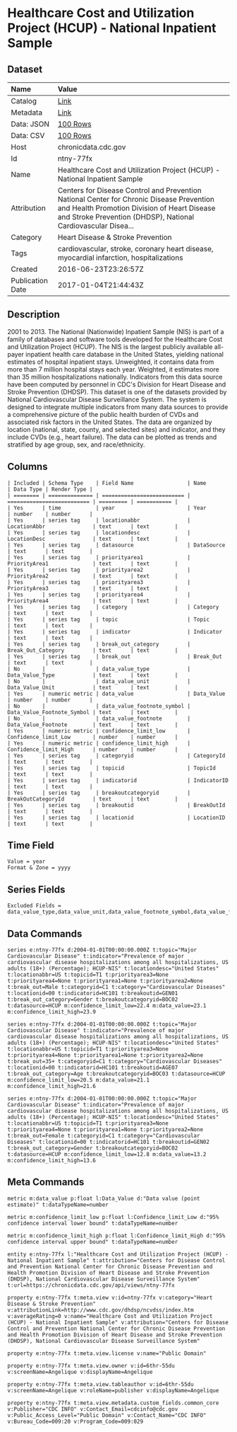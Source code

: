 # Healthcare Cost and Utilization Project (HCUP) - National Inpatient Sample

## Dataset

| Name | Value |
| :--- | :---- |
| Catalog | [Link](https://catalog.data.gov/dataset/healthcare-cost-and-utilization-project-hcup-national-inpatient-sample) |
| Metadata | [Link](https://chronicdata.cdc.gov/api/views/ntny-77fx) |
| Data: JSON | [100 Rows](https://chronicdata.cdc.gov/api/views/ntny-77fx/rows.json?max_rows=100) |
| Data: CSV | [100 Rows](https://chronicdata.cdc.gov/api/views/ntny-77fx/rows.csv?max_rows=100) |
| Host | chronicdata.cdc.gov |
| Id | ntny-77fx |
| Name | Healthcare Cost and Utilization Project (HCUP) - National Inpatient Sample |
| Attribution | Centers for Disease Control and Prevention National Center for Chronic Disease Prevention and Health Promotion Division of Heart Disease and Stroke Prevention (DHDSP), National Cardiovascular Disea... |
| Category | Heart Disease & Stroke Prevention |
| Tags | cardiovascular, stroke, coronary heart disease, myocardial infarction, hospitalizations |
| Created | 2016-06-23T23:26:57Z |
| Publication Date | 2017-01-04T21:44:43Z |

## Description

2001 to 2013.  The National (Nationwide) Inpatient Sample (NIS) is part of a family of databases and software tools developed for the Healthcare Cost and Utilization Project (HCUP). The NIS is the largest publicly available all-payer inpatient health care database in the United States, yielding national estimates of hospital inpatient stays. Unweighted, it contains data from more than 7 million hospital stays each year. Weighted, it estimates more than 35 million hospitalizations nationally. Indicators from this data source have been computed by personnel in CDC's Division for Heart Disease and Stroke Prevention (DHDSP). This dataset is one of the datasets provided by National Cardiovascular Disease Surveillance System. The system is designed to integrate multiple indicators from many data sources to provide a comprehensive picture of the public health burden of CVDs and associated risk factors in the United States. The data are organized by location (national, state, county, and selected sites) and indicator, and they include CVDs (e.g., heart failure). The data can be plotted as trends and stratified by age group, sex, and race/ethnicity.

## Columns

```ls
| Included | Schema Type    | Field Name                 | Name                       | Data Type | Render Type |
| ======== | ============== | ========================== | ========================== | ========= | =========== |
| Yes      | time           | year                       | Year                       | number    | number      |
| Yes      | series tag     | locationabbr               | LocationAbbr               | text      | text        |
| Yes      | series tag     | locationdesc               | LocationDesc               | text      | text        |
| Yes      | series tag     | datasource                 | DataSource                 | text      | text        |
| Yes      | series tag     | priorityarea1              | PriorityArea1              | text      | text        |
| Yes      | series tag     | priorityarea2              | PriorityArea2              | text      | text        |
| Yes      | series tag     | priorityarea3              | PriorityArea3              | text      | text        |
| Yes      | series tag     | priorityarea4              | PriorityArea4              | text      | text        |
| Yes      | series tag     | category                   | Category                   | text      | text        |
| Yes      | series tag     | topic                      | Topic                      | text      | text        |
| Yes      | series tag     | indicator                  | Indicator                  | text      | text        |
| Yes      | series tag     | break_out_category         | Break_Out_Category         | text      | text        |
| Yes      | series tag     | break_out                  | Break_Out                  | text      | text        |
| No       |                | data_value_type            | Data_Value_Type            | text      | text        |
| No       |                | data_value_unit            | Data_Value_Unit            | text      | text        |
| Yes      | numeric metric | data_value                 | Data_Value                 | number    | number      |
| No       |                | data_value_footnote_symbol | Data_Value_Footnote_Symbol | text      | text        |
| No       |                | data_value_footnote        | Data_Value_Footnote        | text      | text        |
| Yes      | numeric metric | confidence_limit_low       | Confidence_limit_Low       | number    | number      |
| Yes      | numeric metric | confidence_limit_high      | Confidence_limit_High      | number    | number      |
| Yes      | series tag     | categoryid                 | CategoryId                 | text      | text        |
| Yes      | series tag     | topicid                    | TopicId                    | text      | text        |
| Yes      | series tag     | indicatorid                | IndicatorID                | text      | text        |
| Yes      | series tag     | breakoutcategoryid         | BreakOutCategoryId         | text      | text        |
| Yes      | series tag     | breakoutid                 | BreakOutId                 | text      | text        |
| Yes      | series tag     | locationid                 | LocationID                 | text      | text        |
```

## Time Field

```ls
Value = year
Format & Zone = yyyy
```

## Series Fields

```ls
Excluded Fields = data_value_type,data_value_unit,data_value_footnote_symbol,data_value_footnote
```

## Data Commands

```ls
series e:ntny-77fx d:2004-01-01T00:00:00.000Z t:topic="Major Cardiovascular Disease" t:indicator="Prevalence of major cardiovascular disease hospitalizations among all hospitalizations, US adults (18+) (Percentage); HCUP-NIS" t:locationdesc="United States" t:locationabbr=US t:topicid=T1 t:priorityarea3=None t:priorityarea4=None t:priorityarea1=None t:priorityarea2=None t:break_out=Male t:categoryid=C1 t:category="Cardiovascular Diseases" t:locationid=00 t:indicatorid=HC101 t:breakoutid=GEN01 t:break_out_category=Gender t:breakoutcategoryid=BOC02 t:datasource=HCUP m:confidence_limit_low=22.4 m:data_value=23.1 m:confidence_limit_high=23.9

series e:ntny-77fx d:2004-01-01T00:00:00.000Z t:topic="Major Cardiovascular Disease" t:indicator="Prevalence of major cardiovascular disease hospitalizations among all hospitalizations, US adults (18+) (Percentage); HCUP-NIS" t:locationdesc="United States" t:locationabbr=US t:topicid=T1 t:priorityarea3=None t:priorityarea4=None t:priorityarea1=None t:priorityarea2=None t:break_out=35+ t:categoryid=C1 t:category="Cardiovascular Diseases" t:locationid=00 t:indicatorid=HC101 t:breakoutid=AGE07 t:break_out_category=Age t:breakoutcategoryid=BOC03 t:datasource=HCUP m:confidence_limit_low=20.5 m:data_value=21.1 m:confidence_limit_high=21.6

series e:ntny-77fx d:2004-01-01T00:00:00.000Z t:topic="Major Cardiovascular Disease" t:indicator="Prevalence of major cardiovascular disease hospitalizations among all hospitalizations, US adults (18+) (Percentage); HCUP-NIS" t:locationdesc="United States" t:locationabbr=US t:topicid=T1 t:priorityarea3=None t:priorityarea4=None t:priorityarea1=None t:priorityarea2=None t:break_out=Female t:categoryid=C1 t:category="Cardiovascular Diseases" t:locationid=00 t:indicatorid=HC101 t:breakoutid=GEN02 t:break_out_category=Gender t:breakoutcategoryid=BOC02 t:datasource=HCUP m:confidence_limit_low=12.8 m:data_value=13.2 m:confidence_limit_high=13.6
```

## Meta Commands

```ls
metric m:data_value p:float l:Data_Value d:"Data value (point estimate)" t:dataTypeName=number

metric m:confidence_limit_low p:float l:Confidence_limit_Low d:"95% confidence interval lower bound" t:dataTypeName=number

metric m:confidence_limit_high p:float l:Confidence_limit_High d:"95% confidence interval upper bound" t:dataTypeName=number

entity e:ntny-77fx l:"Healthcare Cost and Utilization Project (HCUP) - National Inpatient Sample" t:attribution="Centers for Disease Control and Prevention National Center for Chronic Disease Prevention and Health Promotion Division of Heart Disease and Stroke Prevention (DHDSP), National Cardiovascular Disease Surveillance System" t:url=https://chronicdata.cdc.gov/api/views/ntny-77fx

property e:ntny-77fx t:meta.view v:id=ntny-77fx v:category="Heart Disease & Stroke Prevention" v:attributionLink=http://www.cdc.gov/dhdsp/ncvdss/index.htm v:averageRating=0 v:name="Healthcare Cost and Utilization Project (HCUP) - National Inpatient Sample" v:attribution="Centers for Disease Control and Prevention National Center for Chronic Disease Prevention and Health Promotion Division of Heart Disease and Stroke Prevention (DHDSP), National Cardiovascular Disease Surveillance System"

property e:ntny-77fx t:meta.view.license v:name="Public Domain"

property e:ntny-77fx t:meta.view.owner v:id=6thr-55du v:screenName=Angelique v:displayName=Angelique

property e:ntny-77fx t:meta.view.tableauthor v:id=6thr-55du v:screenName=Angelique v:roleName=publisher v:displayName=Angelique

property e:ntny-77fx t:meta.view.metadata.custom_fields.common_core v:Publisher="CDC INFO" v:Contact_Email=cdcinfo@cdc.gov v:Public_Access_Level="Public Domain" v:Contact_Name="CDC INFO" v:Bureau_Code=009:20 v:Program_Code=009:029
```